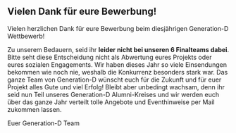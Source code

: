 ## Vielen Dank für eure Bewerbung!

Vielen herzlichen Dank für eure Bewerbung beim diesjährigen Generation-D Wettbewerb!

Zu unserem Bedauern, seid ihr **leider nicht bei unseren 6 Finalteams dabei**. Bitte seht diese Entscheidung nicht als Abwertung eures Projekts oder eures sozialen Engagements. Wir haben dieses Jahr so viele Einsendungen bekommen wie noch nie, weshalb die Konkurrenz besonders stark war. Das ganze Team von Generation-D wünscht euch für die Zukunft und für euer Projekt alles Gute und viel Erfolg! Bleibt aber unbedingt wachsam, denn ihr seid nun Teil unseres Generation-D Alumni-Kreises und wir werden euch über das ganze Jahr verteilt tolle Angebote und Eventhinweise per Mail zukommen lassen.

Euer Generation-D Team

